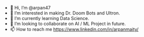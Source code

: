 - 👋 Hi, I’m @arpan47
- 👀 I’m interested in making Dr. Doom Bots and Ultron.
- 🌱 I’m currently learning Data Science.
- 💞️ I’m looking to collaborate on AI / ML Project in future.
- 📫 How to reach me https://www.linkedin.com/in/arpanmaity/

<!---
arpan47/arpan47 is a ✨ special ✨ repository because its `README.md` (this file) appears on your GitHub profile.
You can click the Preview link to take a look at your changes.
--->
